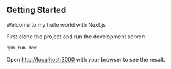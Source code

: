## Getting Started
Welcome to my hello world with Next.js

First clone the project and run the development server:

```bash
npm run dev
```

Open [http://localhost:3000](http://localhost:3000) with your browser to see the result.
